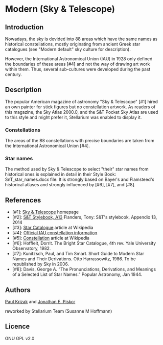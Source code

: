 # Modern (Sky & Telescope)

## Introduction

Nowadays, the sky is devided into 88 areas which have the same names as historical constellations, mostly originating from ancient Greek star catalogues (see "Modern default" sky culture for description).

However, the International Astronomical Union (IAU) in 1928 only defined the boundaries of these areas [#4] and not the way of drawing art work within them. Thus, several sub-cultures were developed during the past century.

## Description

The popular American magazine of astronomy "Sky & Telescope" [#1] hired an own painter for stick figures but no constellation artwork. As readers of this magazine, the Sky Atlas 2000.0, and the S&T Pocket Sky Atlas are used to this style and might prefer it, Stellarium was enabled to display it.

### Constellations

The areas of the 88 constellations with precise boundaries are taken from the International Astronomical Union [#4].

### Star names

The method used by Sky & Telescope to select "their" star names from historical ones is explained in detail in their Style Book: SnT_star_names.docx file. It is strongly based on Bayer's and Flamsteed's historical atlases and strongly influenced by [#6], [#7], and [#8].

## References
 
 - [#1]: [Sky & Telescope](https://www.skyandtelescope.com) homepage
 - [#2]: [S&T Stylebook, A13](https://fossies.org/linux/stellarium/skycultures/western_SnT/SnT_star_names.docx) Flanders, Tony: S&T's stylebook, Appendix 13, 2014
 - [#3]: [Star Catalogue](http://en.wikipedia.org/wiki/Star_catalogue) article at Wikipedia
 - [#4]: [Official IAU constellation information](http://www.iau.org/public/constellations/)
 - [#5]: [Constellation](http://en.wikipedia.org/wiki/Constellation) article at Wikipedia
 - [#6]: Hoffleit, Dorrit. The Bright Star Catalogue, 4th rev. Yale University Observatory, 1982. 
 - [#7]: Kunitzsch, Paul, and Tim Smart. Short Guide to Modern Star Names and Their Derivations. Otto Harrassowitz, 1986. To be republished by Sky in 2006.
 - [#8]: Davis, George A. “The Pronunciations, Derivations, and Meanings of a Selected List of Star Names.” Popular Astronomy, Jan 1944.

## Authors

[Paul Krizak](mailto:paul.krizak@gmail.com) and [Jonathan E. Piskor](mailto:jonathan.e.piskor@gmail.com)

reworked by Stellarium Team (Susanne M Hoffmann)

## Licence

GNU GPL v2.0
